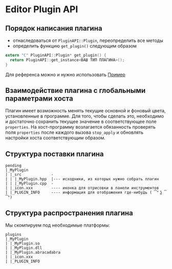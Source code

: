 # Editor Plugin API

## Порядок написания плагина

* отнаследоваться от `PluginAPI::Plugin`, переопределить все методы
* определить функцию `get_plugin()` следующим образом
```c
extern "C" PluginAPI::Plugin* get_plugin() {
  return PluginAPI::get_instance<ВАШ ТИП ПЛАГИНА>();
}
```

Для референса можно и нужно использовать [Пример](./example)


## Взаимодействие плагина с глобальными параметрами хоста

Плагин имеет возможность менять текущие основной и фоновый цвета, установленные в программе. Для того, чтобы сделать это, необходимо и достаточно сохранить текущее значение в соответствующее поле `properties`. На хост-программу возлагается обязанность проверять поля `properties` после каждого вызова `stop_apply` и обновлять настройки хоста соответствующим образом.


## Структура поставки плагина

```
pending
|_MyPlugin
| |_src             -
| | |_MyPlugin.hpp  |--- исходники, из которых нужно собрать плагин
| | |_MyPlugin.cpp  -     
| |_icon.xxx        ---- иконка для отрисовки в панели инструментов
| |_PLUGIN_INFO     ---- информация для отображения где-нибудь ( ͡° ͜ʖ ͡°)
```

## Структура распространения плагина

Мы скомпируем под необходимые платформы:
```
plugins
|_MyPlugin
| |_MyPlugin.so
| |_MyPlugin.dll
| |_MyPlugin.abracadabra
| |_icon.xxx
| |_PLUGIN_INFO
```
